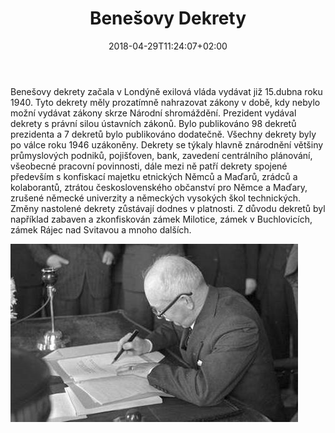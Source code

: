 ﻿---
title: "Benešovy Dekrety"
date: 2018-04-29T11:24:07+02:00
draft: false
---



###   
 
Benešovy dekrety začala v Londýně exilová vláda vydávat již 15.dubna roku 1940. Tyto dekrety měly prozatímně nahrazovat zákony v době, kdy nebylo možní vydávat zákony skrze Národní shromáždění. Prezident vydával dekrety s právní silou ústavních zákonů. Bylo publikováno 98 dekretů prezidenta a 7 dekretů bylo publikováno dodatečně. Všechny dekrety byly po válce roku 1946 uzákoněny. Dekrety se týkaly hlavně znárodnění většiny průmyslových podniků, pojišťoven, bank, zavedení centrálního plánování, všeobecné pracovní povinnosti, dále mezi ně patří dekrety spojené především s konfiskací majetku etnických Němců a Maďarů, zrádců a kolaborantů, ztrátou československého občanství pro Němce a Maďary, zrušené německé univerzity a německých vysokých škol technických. Změny nastolené dekrety zůstávají dodnes v platnosti. Z důvodu dekretů byl například zabaven a zkonfiskován zámek Milotice, zámek v Buchlovicích, zámek Rájec nad Svitavou a mnoho dalších.  

![obrazek](benes.jpg)  

